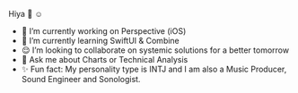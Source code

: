 Hiya 👋 ☺️ 
- 🔭 I’m currently working on Perspective (iOS)
- 🌱 I’m currently learning SwiftUI & Combine
- 😌 I’m looking to collaborate on systemic solutions for a better tomorrow
- 💬 Ask me about Charts or Technical Analysis
- ✨ Fun fact: My personality type is INTJ and I am also a Music Producer, Sound Engineer and Sonologist.
